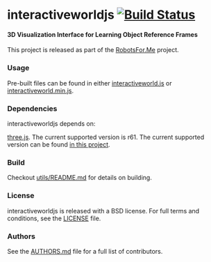interactiveworldjs [![Build Status](https://api.travis-ci.org/wpi-rail/interactiveworldjs.png)](https://travis-ci.org/wpi-rail/interactiveworldjs)
==================

#### 3D Visualization Interface for Learning Object Reference Frames
This project is released as part of the [RobotsFor.Me](https://robotsfor.me/) project.

### Usage
Pre-built files can be found in either [interactiveworld.js](build/interactiveworld.js) or [interactiveworld.min.js](build/interactiveworld.min.js).

### Dependencies
interactiveworldjs depends on:

[three.js](https://github.com/mrdoob/three.js/). The current supported version is r61. The current supported version can be found [in this project](include/threejs/three.js).

### Build
Checkout [utils/README.md](utils/README.md) for details on building.

### License
interactiveworldjs is released with a BSD license. For full terms and conditions, see the [LICENSE](LICENSE) file.

### Authors
See the [AUTHORS.md](AUTHORS.md) file for a full list of contributors.
